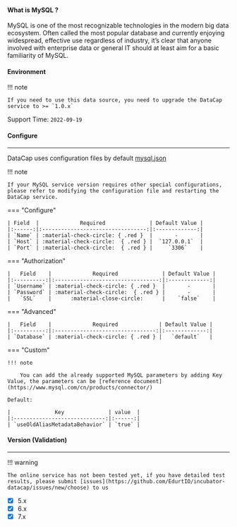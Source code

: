 #### What is MySQL ?

MySQL is one of the most recognizable technologies in the modern big data ecosystem. Often called the most popular database and currently enjoying widespread, effective use regardless of industry, it’s clear that anyone involved with enterprise data or general IT should at least aim for a basic familiarity of MySQL.

#### Environment

!!! note

    If you need to use this data source, you need to upgrade the DataCap service to >= `1.0.x`

Support Time: `2022-09-19`

#### Configure

---

DataCap uses configuration files by default [mysql.json](https://github.com/EdurtIO/incubator-datacap/blob/develop/server/src/main/etc/conf/plugins/jdbc/mysql.json)

!!! note

    If your MySQL service version requires other special configurations, please refer to modifying the configuration file and restarting the DataCap service.

=== "Configure"

    | Field  |             Required              | Default Value |
    |:------:|:---------------------------------:|:-------------:|
    | `Name` | :material-check-circle: { .red }  |       -       |
    | `Host` | :material-check-circle:  { .red } |  `127.0.0.1`  |
    | `Port` | :material-check-circle:  { .red } |     `3306`    |

=== "Authorization"

    |   Field    |             Required              | Default Value |
    |:----------:|:---------------------------------:|:-------------:|
    | `Username` | :material-check-circle: { .red }  |       -       |
    | `Password` | :material-check-circle:  { .red } |       -       |
    |   `SSL`    |      :material-close-circle:      |    `false`    |

=== "Advanced"

    |   Field    |             Required             | Default Value |
    |:----------:|:--------------------------------:|:-------------:|
    | `Database` | :material-check-circle: { .red } |   `default`   |

=== "Custom"

    !!! note

        You can add the already supported MySQL parameters by adding Key Value, the parameters can be [reference document](https://www.mysql.com/cn/products/connector/)

    Default:
    
    |              Key              | value  | 
    |:-----------------------------:|:------:|
    | `useOldAliasMetadataBehavior` | `true` |

#### Version (Validation)

---

!!! warning

    The online service has not been tested yet, if you have detailed test results, please submit [issues](https://github.com/EdurtIO/incubator-datacap/issues/new/choose) to us

- [x] 5.x
- [x] 6.x
- [x] 7.x
